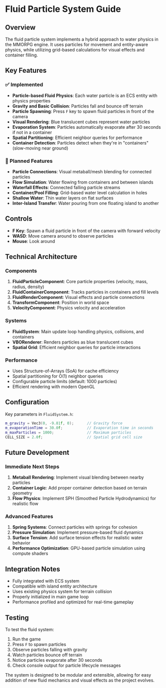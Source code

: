 # Fluid Particle System Guide

## Overview

The fluid particle system implements a hybrid approach to water physics in the MMORPG engine. It uses particles for movement and entity-aware physics, while utilizing grid-based calculations for visual effects and container filling.

## Key Features

### ✅ Implemented
- **Particle-based Fluid Physics**: Each water particle is an ECS entity with physics properties
- **Gravity and Basic Collision**: Particles fall and bounce off terrain
- **Particle Spawning**: Press `F` key to spawn fluid particles in front of the camera
- **Visual Rendering**: Blue translucent cubes represent water particles
- **Evaporation System**: Particles automatically evaporate after 30 seconds if not in a container
- **Spatial Partitioning**: Efficient neighbor queries for performance
- **Container Detection**: Particles detect when they're in "containers" (slow-moving near ground)

### 🚧 Planned Features
- **Particle Connections**: Visual metaball/mesh blending for connected particles
- **Flow Simulation**: Water flowing from containers and between islands
- **Waterfall Effects**: Connected falling particle streams
- **Container/Pool Filling**: Grid-based water level calculation in holes
- **Shallow Water**: Thin water layers on flat surfaces
- **Inter-Island Transfer**: Water pouring from one floating island to another

## Controls

- **F Key**: Spawn a fluid particle in front of the camera with forward velocity
- **WASD**: Move camera around to observe particles
- **Mouse**: Look around

## Technical Architecture

### Components

1. **FluidParticleComponent**: Core particle properties (velocity, mass, radius, density)
2. **FluidContainerComponent**: Tracks particles in containers and fill levels
3. **FluidRenderComponent**: Visual effects and particle connections
4. **TransformComponent**: Position in world space
5. **VelocityComponent**: Physics velocity and acceleration

### Systems

- **FluidSystem**: Main update loop handling physics, collisions, and containers
- **VBORenderer**: Renders particles as blue translucent cubes
- **Spatial Grid**: Efficient neighbor queries for particle interactions

### Performance

- Uses Structure-of-Arrays (SoA) for cache efficiency
- Spatial partitioning for O(1) neighbor queries
- Configurable particle limits (default: 1000 particles)
- Efficient rendering with modern OpenGL

## Configuration

Key parameters in `FluidSystem.h`:

```cpp
m_gravity = Vec3(0, -9.81f, 0);      // Gravity force
m_evaporationTime = 30.0f;           // Evaporation time in seconds
m_maxParticles = 1000;               // Maximum particles
CELL_SIZE = 2.0f;                    // Spatial grid cell size
```

## Future Development

### Immediate Next Steps
1. **Metaball Rendering**: Implement visual blending between nearby particles
2. **Container Logic**: Add proper container detection based on terrain geometry
3. **Flow Physics**: Implement SPH (Smoothed Particle Hydrodynamics) for realistic flow

### Advanced Features
1. **Spring Systems**: Connect particles with springs for cohesion
2. **Pressure Simulation**: Implement pressure-based fluid dynamics
3. **Surface Tension**: Add surface tension effects for realistic water behavior
4. **Performance Optimization**: GPU-based particle simulation using compute shaders

## Integration Notes

- Fully integrated with ECS system
- Compatible with island entity architecture
- Uses existing physics system for terrain collision
- Properly initialized in main game loop
- Performance profiled and optimized for real-time gameplay

## Testing

To test the fluid system:
1. Run the game
2. Press `F` to spawn particles
3. Observe particles falling with gravity
4. Watch particles bounce off terrain
5. Notice particles evaporate after 30 seconds
6. Check console output for particle lifecycle messages

The system is designed to be modular and extensible, allowing for easy addition of new fluid mechanics and visual effects as the project evolves.

